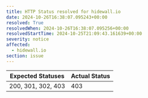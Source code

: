 ```yaml
---
title: HTTP Status resolved for hidewall.io
date: 2024-10-26T16:38:07.095243+00:00
resolved: True
resolvedWhen: 2024-10-26T16:38:07.095256+00:00
resolvedStartTime: 2024-10-25T21:09:43.161639+00:00
severity: notice
affected:
  - hidewall.io
section: issue
---
```


| Expected Statuses | Actual Status  |
|-------------------|----------------|
| 200, 301, 302, 403 | 403 |

